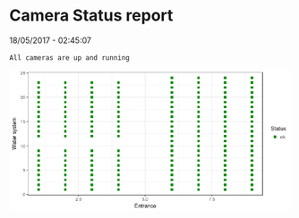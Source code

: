 Camera Status report
================
18/05/2017 - 02:45:07

    All cameras are up and running

![](camreport_files/figure-markdown_github/unnamed-chunk-2-1.png)
